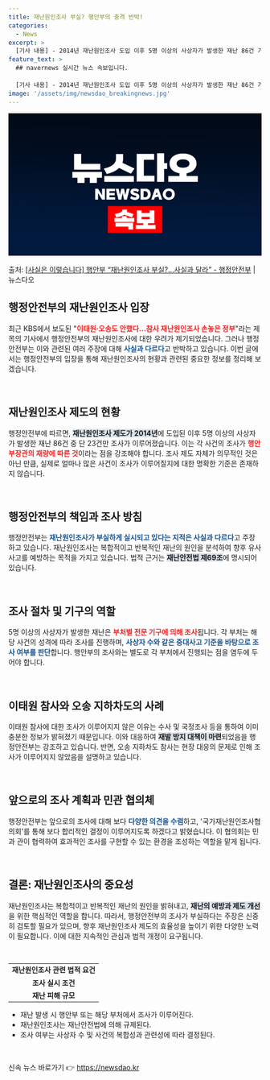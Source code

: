 ```yaml
---
title: 재난원인조사 부실? 행안부의 충격 반박!
categories:
  - News
excerpt: >
  [기사 내용] - 2014년 재난원인조사 도입 이후 5명 이상의 사상자가 발생한 재난 86건 가운데 23건에…
feature_text: >
  ## navernews 실시간 뉴스 속보입니다.

  [기사 내용] - 2014년 재난원인조사 도입 이후 5명 이상의 사상자가 발생한 재난 86건 가운데 23건에…
image: '/assets/img/newsdao_breakingnews.jpg'
---
```


![뉴스다오 속보](/assets/img/newsdao_breakingnews.jpg)

<p>출처: <a href="https://newsdao.kr/2354" rel="dofollow">[사실은 이렇습니다] 행안부 “재난원인조사 부실?…사실과 달라” - 행정안전부</a> | 뉴스다오</p>

<h2 data-ke-size="size26">행정안전부의 재난원인조사 입장</h2>

<p data-ke-size="size16">최근 KBS에서 보도된 "<b><span style="color: #ee2323;">이태원·오송도 안했다…참사 재난원인조사 손놓은 정부</span></b>"라는 제목의 기사에서 행정안전부의 재난원인조사에 대한 우려가 제기되었습니다. 그러나 행정안전부는 이와 관련된 여러 주장에 대해 <b><span style="color: #1a5490;">사실과 다르다</span></b>고 반박하고 있습니다. 이번 글에서는 행정안전부의 입장을 통해 재난원인조사의 현황과 관련된 중요한 정보를 정리해 보겠습니다.</p>

<p data-ke-size="size16">&nbsp;</p>

<h2 data-ke-size="size26">재난원인조사 제도의 현황</h2>

<p data-ke-size="size16">행정안전부에 따르면, <b><span style="background-color: #21538527;">재난원인조사 제도가 2014년</span></b>에 도입된 이후 5명 이상의 사상자가 발생한 재난 86건 중 단 23건만 조사가 이루어졌습니다. 이는 각 사건의 조사가 <b><span style="color: #ee2323;">행안부장관의 재량에 따른 것</span></b>이라는 점을 강조해야 합니다. 조사 제도 자체가 의무적인 것은 아닌 만큼, 실제로 얼마나 많은 사건이 조사가 이루어질지에 대한 명확한 기준은 존재하지 않습니다.</p>

<p data-ke-size="size16">&nbsp;</p>

<h2 data-ke-size="size26">행정안전부의 책임과 조사 방침</h2>

<p data-ke-size="size16">행정안전부는 <b><span style="color: #1a5490;">재난원인조사가 부실하게 실시되고 있다는 지적은 사실과 다르다</span></b>고 주장하고 있습니다. 재난원인조사는 복합적이고 반복적인 재난의 원인을 분석하여 향후 유사 사고를 예방하는 목적을 가지고 있습니다. 법적 근거는 <b><span style="background-color: #21538527;">재난안전법 제69조</span></b>에 명시되어 있습니다.</p>

<p data-ke-size="size16">&nbsp;</p>

<h2 data-ke-size="size26">조사 절차 및 기구의 역할</h2>

<p data-ke-size="size16">5명 이상의 사상자가 발생한 재난은 <b><span style="color: #ee2323;">부처별 전문 기구에 의해 조사</span></b>됩니다. 각 부처는 해당 사건의 성격에 따라 조사를 진행하며, <b><span style="color: #1a5490;">사상자 수와 같은 중대사고 기준을 바탕으로 조사 여부를 판단</span></b>합니다. 행안부의 조사와는 별도로 각 부처에서 진행되는 점을 염두에 두어야 합니다.</p>

<p data-ke-size="size16">&nbsp;</p>

<h2 data-ke-size="size26">이태원 참사와 오송 지하차도의 사례</h2>

<p data-ke-size="size16">이태원 참사에 대한 조사가 이루어지지 않은 이유는 수사 및 국정조사 등을 통하여 이미 충분한 정보가 밝혀졌기 때문입니다. 이와 대응하여 <b><span style="background-color: #21538527;">재발 방지 대책이 마련</span></b>되었음을 행정안전부는 강조하고 있습니다. 반면, 오송 지하차도 참사는 현장 대응의 문제로 인해 조사가 이루어지지 않았음을 설명하고 있습니다.</p>

<p data-ke-size="size16">&nbsp;</p>

<h2 data-ke-size="size26">앞으로의 조사 계획과 민관 협의체</h2>

<p data-ke-size="size16">행정안전부는 앞으로의 조사에 대해 보다 <b><span style="color: #1a5490;">다양한 의견을 수렴</span></b>하고, '국가재난원인조사협의회'를 통해 보다 합리적인 결정이 이루어지도록 하겠다고 밝혔습니다. 이 협의회는 민과 관이 협력하여 효과적인 조사를 구현할 수 있는 환경을 조성하는 역할을 맡게 됩니다. </p>

<p data-ke-size="size16">&nbsp;</p>

<h2 data-ke-size="size26">결론: 재난원인조사의 중요성</h2>

<p data-ke-size="size16">재난원인조사는 복합적이고 반복적인 재난의 원인을 밝혀내고, <b><span style="background-color: #21538527;">재난의 예방과 제도 개선</span></b>을 위한 핵심적인 역할을 합니다. 따라서, 행정안전부의 조사가 부실하다는 주장은 신중히 검토할 필요가 있으며, 향후 재난원인조사 제도의 효율성을 높이기 위한 다양한 노력이 필요합니다. 이에 대한 지속적인 관심과 법적 개정이 요구됩니다.</p>

<p data-ke-size="size16">&nbsp;</p>

<table>
    <tr>
        <td style="text-align: center; height: 17px;"><b>재난원인조사 관련 법적 요건</b></td>
    </tr>
    <tr>
        <td style="text-align: center; height: 17px;"><b>조사 실시 조건</b></td>
    </tr>
    <tr>
        <td style="text-align: center; height: 17px;"><b>재난 피해 규모</b></td>
    </tr>
</table>

<ul>
    <li>재난 발생 시 행안부 또는 해당 부처에서 조사가 이루어진다.</li>
    <li>재난원인조사는 재난안전법에 의해 규제된다.</li>
    <li>조사 여부는 사상자 수 및 사건의 복합성과 관련성에 따라 결정된다.</li>
</ul>

<p data-ke-size="size16">&nbsp;</p> 

신속 뉴스 바로가기 👉 <a href="https://newsdao.kr" rel="dofollow">https://newsdao.kr</a>


